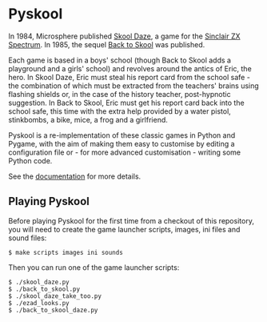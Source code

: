 Pyskool
=======
In 1984, Microsphere published
[Skool Daze](http://en.wikipedia.org/wiki/Skool_Daze), a game for the
[Sinclair ZX Spectrum](http://en.wikipedia.org/wiki/ZX_Spectrum). In 1985, the
sequel [Back to Skool](http://en.wikipedia.org/wiki/Back_to_Skool) was
published.

Each game is based in a boys' school (though Back to Skool adds a playground
and a girls' school) and revolves around the antics of Eric, the hero. In Skool
Daze, Eric must steal his report card from the school safe - the combination of
which must be extracted from the teachers' brains using flashing shields or, in
the case of the history teacher, post-hypnotic suggestion. In Back to Skool,
Eric must get his report card back into the school safe, this time with the
extra help provided by a water pistol, stinkbombs, a bike, mice, a frog and a
girlfriend.

Pyskool is a re-implementation of these classic games in Python and Pygame,
with the aim of making them easy to customise by editing a configuration file
or - for more advanced customisation - writing some Python code.

See the [documentation](http://skoolkid.github.io/pyskool/) for more details.

Playing Pyskool
---------------
Before playing Pyskool for the first time from a checkout of this repository,
you will need to create the game launcher scripts, images, ini files and sound
files:

    $ make scripts images ini sounds

Then you can run one of the game launcher scripts:

    $ ./skool_daze.py
    $ ./back_to_skool.py
    $ ./skool_daze_take_too.py
    $ ./ezad_looks.py
    $ ./back_to_skool_daze.py
